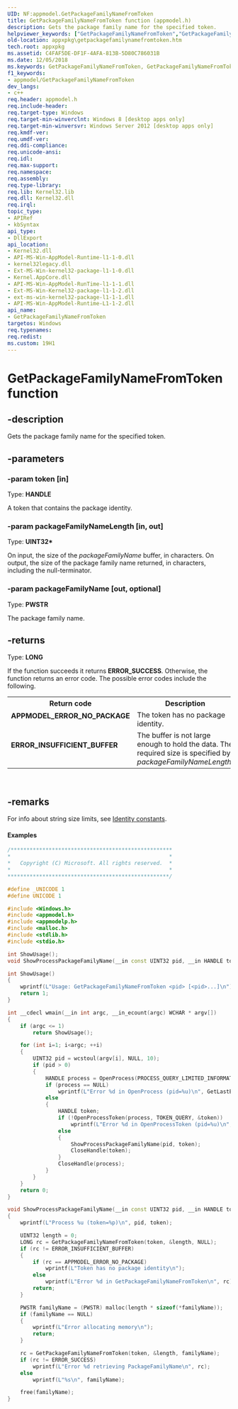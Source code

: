 ```yaml
---
UID: NF:appmodel.GetPackageFamilyNameFromToken
title: GetPackageFamilyNameFromToken function (appmodel.h)
description: Gets the package family name for the specified token.helpviewer_keywords: ["GetPackageFamilyNameFromToken","GetPackageFamilyNameFromToken function [App packaging and management]","appmodel/GetPackageFamilyNameFromToken","appxpkg.getpackagefamilynamefromtoken"]
old-location: appxpkg\getpackagefamilynamefromtoken.htm
tech.root: appxpkg
ms.assetid: C4FAF5DE-DF1F-4AFA-813B-5D80C786031B
ms.date: 12/05/2018
ms.keywords: GetPackageFamilyNameFromToken, GetPackageFamilyNameFromToken function [App packaging and management], appmodel/GetPackageFamilyNameFromToken, appxpkg.getpackagefamilynamefromtoken
f1_keywords:
- appmodel/GetPackageFamilyNameFromToken
dev_langs:
- c++
req.header: appmodel.h
req.include-header: 
req.target-type: Windows
req.target-min-winverclnt: Windows 8 [desktop apps only]
req.target-min-winversvr: Windows Server 2012 [desktop apps only]
req.kmdf-ver: 
req.umdf-ver: 
req.ddi-compliance: 
req.unicode-ansi: 
req.idl: 
req.max-support: 
req.namespace: 
req.assembly: 
req.type-library: 
req.lib: Kernel32.lib
req.dll: Kernel32.dll
req.irql: 
topic_type:
- APIRef
- kbSyntax
api_type:
- DllExport
api_location:
- Kernel32.dll
- API-MS-Win-AppModel-Runtime-l1-1-0.dll
- kernel32legacy.dll
- Ext-MS-Win-kernel32-package-l1-1-0.dll
- Kernel.AppCore.dll
- API-MS-Win-AppModel-RunTime-l1-1-1.dll
- Ext-MS-Win-Kernel32-package-l1-1-2.dll
- ext-ms-win-kernel32-package-l1-1-1.dll
- API-MS-Win-AppModel-Runtime-L1-1-2.dll
api_name:
- GetPackageFamilyNameFromToken
targetos: Windows
req.typenames: 
req.redist: 
ms.custom: 19H1
---
```


# GetPackageFamilyNameFromToken function


## -description


Gets the package family name for the specified token.


## -parameters




### -param token [in]

Type: <b>HANDLE</b>

A token that contains the package identity.


### -param packageFamilyNameLength [in, out]

Type: <b>UINT32*</b>

On input, the size of the <i>packageFamilyName</i> buffer, in characters. On output, the size of the package family name returned, in characters, including the null-terminator.


### -param packageFamilyName [out, optional]

Type: <b>PWSTR</b>

The package family name.


## -returns



Type: <b>LONG</b>

If the function succeeds it returns <b>ERROR_SUCCESS</b>. Otherwise, the function returns an error code. The possible error codes include the following.

<table>
<tr>
<th>Return code</th>
<th>Description</th>
</tr>
<tr>
<td width="40%">
<dl>
<dt><b>APPMODEL_ERROR_NO_PACKAGE</b></dt>
</dl>
</td>
<td width="60%">
The token has no package identity.

</td>
</tr>
<tr>
<td width="40%">
<dl>
<dt><b>ERROR_INSUFFICIENT_BUFFER</b></dt>
</dl>
</td>
<td width="60%">
The buffer is not large enough to hold the data. The required size is specified  by <i>packageFamilyNameLength</i>.

</td>
</tr>
</table>
 




## -remarks



For info about string size limits, see <a href="https://docs.microsoft.com/windows/desktop/appxpkg/identity-constants">Identity constants</a>.


#### Examples


```cpp
/***************************************************
*                                                  *
*   Copyright (C) Microsoft. All rights reserved.  *
*                                                  *
***************************************************/

#define _UNICODE 1
#define UNICODE 1

#include <Windows.h>
#include <appmodel.h>
#include <appmodelp.h>
#include <malloc.h>
#include <stdlib.h>
#include <stdio.h>

int ShowUsage();
void ShowProcessPackageFamilyName(__in const UINT32 pid, __in HANDLE token);

int ShowUsage()
{
    wprintf(L"Usage: GetPackageFamilyNameFromToken <pid> [<pid>...]\n");
    return 1;
}

int __cdecl wmain(__in int argc, __in_ecount(argc) WCHAR * argv[])
{
    if (argc <= 1)
        return ShowUsage();

    for (int i=1; i<argc; ++i)
    {
        UINT32 pid = wcstoul(argv[i], NULL, 10);
        if (pid > 0)
        {
            HANDLE process = OpenProcess(PROCESS_QUERY_LIMITED_INFORMATION, FALSE, pid);
            if (process == NULL)
                wprintf(L"Error %d in OpenProcess (pid=%u)\n", GetLastError(), pid);
            else
            {
                HANDLE token;
                if (!OpenProcessToken(process, TOKEN_QUERY, &token))
                    wprintf(L"Error %d in OpenProcessToken (pid=%u)\n", GetLastError(), pid);
                else
                {
                    ShowProcessPackageFamilyName(pid, token);
                    CloseHandle(token);
                }
                CloseHandle(process);
            }
        }
    }
    return 0;
}

void ShowProcessPackageFamilyName(__in const UINT32 pid, __in HANDLE token)
{
    wprintf(L"Process %u (token=%p)\n", pid, token);

    UINT32 length = 0;
    LONG rc = GetPackageFamilyNameFromToken(token, &length, NULL);
    if (rc != ERROR_INSUFFICIENT_BUFFER)
    {
        if (rc == APPMODEL_ERROR_NO_PACKAGE)
            wprintf(L"Token has no package identity\n");
        else
            wprintf(L"Error %d in GetPackageFamilyNameFromToken\n", rc);
        return;
    }

    PWSTR familyName = (PWSTR) malloc(length * sizeof(*familyName));
    if (familyName == NULL)
    {
        wprintf(L"Error allocating memory\n");
        return;
    }

    rc = GetPackageFamilyNameFromToken(token, &length, familyName);
    if (rc != ERROR_SUCCESS)
        wprintf(L"Error %d retrieving PackageFamilyName\n", rc);
    else
        wprintf(L"%s\n", familyName);

    free(familyName);
}

```




